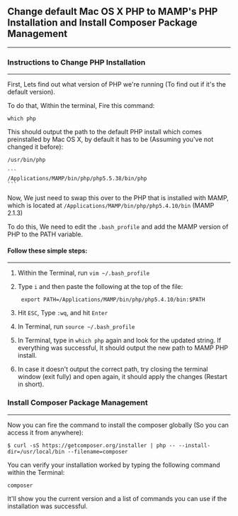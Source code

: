 ## Change default Mac OS X PHP to MAMP's PHP Installation and Install Composer Package Management
---

### Instructions to Change PHP Installation
---
First, Lets find out what version of PHP we're running (To find out if it's the default version).

To do that, Within the terminal, Fire this command:

    which php
    
This should output the path to the default PHP install which comes preinstalled by Mac OS X, by default it has to be (Assuming you've not changed it before):

    /usr/bin/php
    
    ```
    /Applications/MAMP/bin/php/php5.5.38/bin/php
    ```

Now, We just need to swap this over to the PHP that is installed with MAMP, which is located at `/Applications/MAMP/bin/php/php5.4.10/bin` (MAMP 2.1.3)

To do this, We need to edit the `.bash_profile` and add the MAMP version of PHP to the PATH variable.

#### Follow these simple steps:
---
1. Within the Terminal, run `vim ~/.bash_profile`

2. Type `i` and then paste the following at the top of the file:

        export PATH=/Applications/MAMP/bin/php/php5.4.10/bin:$PATH

3. Hit `ESC`, Type `:wq`, and hit `Enter`

4. In Terminal, run `source ~/.bash_profile`

5. In Terminal, type in `which php` again and look for the updated string. If everything was successful, It should output the new path to MAMP PHP install.

6. In case it doesn't output the correct path, try closing the terminal window (exit fully) and open again, it should apply the changes (Restart in short). 

### Install Composer Package Management
---

Now you can fire the command to install the composer globally (So you can access it from anywhere):

    $ curl -sS https://getcomposer.org/installer | php -- --install-dir=/usr/local/bin --filename=composer

You can verify your installation worked by typing the following command within the Terminal:

    composer

It'll show you the current version and a list of commands you can use if the installation was successful.
